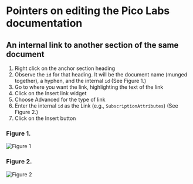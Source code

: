 # Pointers on editing the Pico Labs documentation

## An internal link to another section of the same document

1. Right click on the anchor section heading
1. Observe the `id` for that heading. It will be the document name (munged together), a hyphen, and the internal `id`
(See Figure 1.)
1. Go to where you want the link, highlighting the text of the link
1. Click on the Insert link widget
1. Choose Advanced for the type of link
1. Enter the internal `id` as the Link (e.g., `SubscriptionAttributes`)
(See Figure 2.)
1. Click on the Insert button

### Figure 1.

![Figure 1](https://picolab.github.io/documentation-is-automation/wiki-docs/section_id.png)

### Figure 2.

![Figure 2](https://picolab.github.io/documentation-is-automation/wiki-docs/advanced_link.png)

